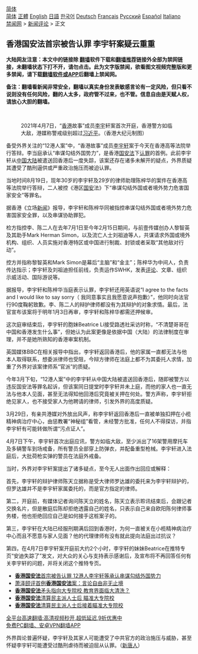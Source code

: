  <!-- 面包屑导航 --> <div class="breadcrumb"><!-- GTranslate: https://gtranslate.io/ -->  <div class="switcher notranslate">  <div class="selected">  <a href="#" onclick="return false;"> 简体</a>  </div>  <div class="option">  <a href="https://www.bannedbook.org" onclick="doGTranslate('zh-CN|zh-CN');jQuery('div.switcher div.selected a').html(jQuery(this).html());return false;" title="简体中文" class="nturl selected"> 简体</a>  <a href="https://www.bannedbook.org/zh-tw/" onclick="doGTranslate('zh-CN|zh-TW');jQuery('div.switcher div.selected a').html(jQuery(this).html());return false;" title="繁體中文" class="nturl"> 正體</a>  <a href="https://www.bannedbook.org/en/" onclick="doGTranslate('zh-CN|en');jQuery('div.switcher div.selected a').html(jQuery(this).html());return false;" title="English" class="nturl"> English</a>  <a href="https://www.bannedbook.org/ja/" onclick="doGTranslate('zh-CN|ja');jQuery('div.switcher div.selected a').html(jQuery(this).html());return false;" title="日本語" class="nturl"> 日語</a>  <a href="https://www.bannedbook.org/ko/" onclick="doGTranslate('zh-CN|ko');jQuery('div.switcher div.selected a').html(jQuery(this).html());return false;" title="한국어" class="nturl"> 한국어</a>  <a href="https://www.bannedbook.org/de/" onclick="doGTranslate('zh-CN|de');jQuery('div.switcher div.selected a').html(jQuery(this).html());return false;" title="Deutsch" class="nturl"> Deutsch</a>  <a href="https://www.bannedbook.org/fr/" onclick="doGTranslate('zh-CN|fr');jQuery('div.switcher div.selected a').html(jQuery(this).html());return false;" title="Français" class="nturl"> Français</a>  <a href="https://www.bannedbook.org/ru/" onclick="doGTranslate('zh-CN|ru');jQuery('div.switcher div.selected a').html(jQuery(this).html());return false;" title="Русский" class="nturl"> Русский</a>  <a href="https://www.bannedbook.org/es/" onclick="doGTranslate('zh-CN|es');jQuery('div.switcher div.selected a').html(jQuery(this).html());return false;" title="Español" class="nturl"> Español</a>  <a href="https://www.bannedbook.org/it/" onclick="doGTranslate('zh-CN|it');jQuery('div.switcher div.selected a').html(jQuery(this).html());return false;" title="Italiano" class="nturl"> Italiano</a>  </div>  </div>      <div class='breadcrumb-sub'><!-- Breadcrumb NavXT 6.3.0 --> <a href="https://www.bannedbook.org/" class="home">禁闻网</a> &gt; <a href="https://www.bannedbook.org/bnews/comments/" class="category">新闻评论</a> &gt; 正文</div></div><h2>香港国安法首宗被告认罪 李宇轩案疑云重重</h2> <p class="notice"><b>大陆网友注意：本文中的链接除 <a href="https://github.com/bannedbook/fanqiang" >翻墙</a>软件下载和<a href="https://github.com/killgcd/justmysocks/blob/master/README.md">翻墙推荐</a>链接外全部为禁网链接，未翻墙状态下打不开，请勿点击。此为文字版禁闻，欲看图文视频完整版和更多禁闻，请下载<a href="https://github.com/bannedbook/fanqiang">翻墙软件或APP</a>后翻墙上禁闻网。</p><p>备注：翻墙看新闻非常安全，翻墙以真实身份发表敏感言论有一定风险，但只看不说则没有任何风险，翻的人太多，政府管不过来，也不管。信息自由是天赋人权，请放心大胆的翻墙。</b></p>  <div class="entry"> <br /> <figure><a href="https://i1.wp.com/upload-images-bucket-v64rleca837do.s3.eu-west-1.amazonaws.com/wp-content/uploads/2021/08/19234547/li-yu-xuan-800x450-1.jpeg?fit=800%2C450&#038;ssl=1" data-caption="2021年4月7日，“香港故事”成员李宇轩案首次开庭，香港警方如临大敌，港媒称警戒级别超过习近平。（香港大纪元制图）"></a><figcaption class="wp-caption-text">2021年4月7日，“<a href="https://www.bannedbook.org/bnews/tag/%e9%a6%99%e6%b8%af/" class="st_tag internal_tag" rel="tag" title="标签 香港 下的日志">香港</a>故事”成员<a href="https://www.bannedbook.org/bnews/tag/%e6%9d%8e%e5%ae%87/" class="st_tag internal_tag" rel="tag" title="标签 李宇 下的日志">李宇</a>轩案首次开庭，香港警方如临大敌，港媒称警戒级别超过<a href="https://www.bannedbook.org/bnews/tag/%e4%b9%a0%e8%bf%91%e5%b9%b3/" class="st_tag internal_tag" rel="tag" title="标签 习近平 下的日志">习近平</a>。（香港大纪元制图）</figcaption></figure> <p>备受外界关注的“12港人案”中，“香港故事”成员<a href="https://www.bannedbook.org/bnews/tag/%E6%9D%8E%E5%AE%87%E8%BD%A9/" class="st_tag internal_tag" rel="tag" title="标签 李宇轩 下的日志">李宇轩</a>案于今天在香港高等法院举行答辩。李当庭承认“串谋勾结外国势力”，是香港<a href="https://www.bannedbook.org/bnews/tag/%e5%9b%bd%e5%ae%89%e6%b3%95/" class="st_tag internal_tag" rel="tag" title="标签 国安法 下的日志">国安法</a>下<a href="https://www.bannedbook.org/bnews/tag/%E8%AE%A4%E7%BD%AA/" class="st_tag internal_tag" rel="tag" title="标签 认罪 下的日志">认罪</a>的首例。此前李宇轩从<span class='wp_keywordlink_affiliate'><a href="https://www.bannedbook.org/" title="中国" target="_blank">中国</a></span><span class='wp_keywordlink_affiliate'><a href="https://www.bannedbook.org/" title="大陆" target="_blank">大陆</a></span>被遣送回香港后一度失踪，该案还存在诸多未解开的疑点，外界质疑其遭受了酷刑逼供或严重政治施压而被迫认罪。</p> <p>当地时间8月19日，现年30岁的李宇轩及29岁的律师助理陈梓华的案件在香港高等法院举行答辩，二人被控《港区<a href="https://www.bannedbook.org/bnews/tag/%E5%9B%BD%E5%AE%89/" class="st_tag internal_tag" rel="tag" title="标签 国安 下的日志">国安</a>法》下“串谋勾结外国或者境外势力危害国家安全”等罪名。</p> <p>据香港《立场<span class='wp_keywordlink_affiliate'><a href="https://www.bannedbook.org/" title="新闻">新闻</a></span>》报导，李宇轩和陈梓华同被指控串谋勾结外国或者境外势力危害国家安全罪，以及串谋协助罪犯。</p> <p>检方指控李、陈二人在去年7月1日至今年2月15日期间，与前壹传媒创办人黎智英及其助手Mark Herman Simon，以及流亡人士刘祖迪等人，共谋请求外国或境外机构、组织、人员实施对香港特区或中国进行制裁、封锁或者采取“其他敌对行动”。</p>  <p>控方并指称黎智英和Mark Simon是幕后“主脑”和“金主”；陈梓华为中间人，负责传达指示；李宇轩及刘祖迪担任前线，负责运作SWHK，发表<span class='wp_keywordlink_affiliate'><a href="https://www.bannedbook.org/bnews/comments/" title="新闻评论" target="_blank">评论</a></span>、文章、组织示威活动、国际游说等。</p> <p>据报导，李宇轩和陈梓华当庭表示认罪，李宇轩还用英语说“I agree to the facts and I would like to say sorry（ 我同意事实且我愿意说声抱歉）”，他同时向法官行90度鞠躬致歉。李、陈二人的辩护律师都没有为其辩护的对象求情。最后，法官宣布该案将于明年1月3日再审，李宇轩和陈梓华都需还押候审。</p> <p>这次庭审结束后，李宇轩的胞妹Beatrice Li接受路透社采访时称，“不清楚哥哥在中国和香港发生什么事”，但她认为此案更像是依据中国（大陆）的法律制度在审理，并不是她所熟知的香港审案机制。</p> <p>英国媒体BBC在相关报导中指出，李宇轩返回香港后，他的家属一直都无法与他本人取得联系，想委派律师也受阻，今辩方律师在法庭上都不为其委托人求情，加重了外界对该案律师系“官派”的质疑。</p>  <p>今年3月下旬，“12港人案”中的李宇轩从中国大陆被遣送回香港后，随即被警方以违反国安法等罪名起诉，但该案同日提堂时李宇轩并未上庭，而他的家人也一直无法与他本人见面，甚至无法得知他回港后究竟被关押在何处。警方声称，李宇轩拒绝见家人，也不接受家人为他聘请的律师，引发外界的高度质疑。</p> <p>3月29日，有亲共港媒对外放出风声，称李宇轩返回香港后一直被单独扣押在小榄精神病治疗中心，由惩教署“神秘组”看管，未经警方批准，任何人不得探访，并指李宇轩有可能转做所谓“污点证人”。</p> <p>4月7日下午，李宇轩首次出庭应讯，警方如临大敌，至少派出了16架警用摩托车及多辆警车到场戒备，所有警员全部穿上防弹衣，并配备重型枪械。李宇轩进入法庭后，大批荷枪实弹的警员在法庭外戒备。</p> <p>当时，外界对李宇轩案提出了诸多疑点，至今无人出面作出回应或解释：</p>  <p>首先，李宇轩的辩护律师陈天立据称是受大律师罗达雄的委托来为李宇轩辩护的，但罗达雄并不是李宇轩家属委托的，而是官方指定的律师。</p> <p>第二，开庭前，有媒体记者询问陈天立的姓名，陈天立表示聆讯结束后，会跟记者交换名片，但是散庭后陈却拒绝透露自己的姓名，只表示自己来自欧阳陈何律师事务楼，他也拒绝回应自己是如何接手这桩案子的。</p> <p>第三，李宇轩在大陆已经服刑期满后回到香港时，为何一直被关在小榄精神病治疗中心而且不愿意与家人见面？他的代理律师有没有就此提向法庭出过抗议？</p> <p>第四，在4月7日李宇轩案开庭前大约2个小时，李宇轩的妹妹Beatrice在推特专页“安迪失踪了”发文，对大众的关心与支持表示感谢后，及宣布将不再回答任何有关李宇轩的问题，并将关闭这个推特专页。</p>  <ul class='op-related-articles' title='相关阅读'> <li><a href='https://www.bannedbook.org/bnews/cnnews/hknews/20210820/1609463.html' target='_blank'><b>香港国安法</b>首宗被告认罪 12港人李宇轩等承认串谋勾结外国势力</a></li> <li><a href='https://www.bannedbook.org/bnews/baitai/20210807/1602176.html' target='_blank'>萧泽颐评首例<b>香港国安法</b>案：言论自由非无止境</a></li> <li><a href='https://www.bannedbook.org/bnews/headline/20210801/1598414.html' target='_blank'><b>香港国安法</b>矛头指向大专院校 教育界面临大清洗？</a></li> <li><a href='https://www.bannedbook.org/bnews/comments/20210801/1598410.html' target='_blank'><b>香港国安法</b>清算民主派人士后 瞄准大专院校</a></li> <li><a href='https://www.bannedbook.org/bnews/baitai/20210801/1598394.html' target='_blank'><b>香港国安法</b>清算民主派人士后接着瞄准大专院校</a></li> </ul> <p class="texttj"> <a href="https://github.com/bannedbook/fanqiang/wiki/V2ray%E6%9C%BA%E5%9C%BA" target="_blank">全平台高速翻墙:高清视频秒开,超低延迟,9折优惠中</a><br/> <a href="https://github.com/bannedbook/fanqiang/wiki/%E7%A6%81%E9%97%BB%E7%BD%91%E5%AE%89%E5%8D%93%E7%BF%BB%E5%A2%99%E6%96%B0%E9%97%BBAPP" target="_blank">免费PC翻墙、安卓VPN翻墙APP</a></p><p>外界舆论普遍怀疑，李宇轩及其家人可能遭受了中共官方的政治施压与威胁，甚至怀疑李宇轩可能遭受过酷刑虐待而被迫屈从认罪。（<span class='wp_keywordlink_affiliate'><a href="https://www.ntdtv.com/" title="新唐人">新唐人</a></span>）</p><a name='sharetosocial'></a>  <div style="margin-bottom:5px;padding-bottom:5px;clear:both"> <div id="archive-pix-1" class="banner-ads"> <!-- AuctionX Display platform tag START --> <div id="26318x728x90x621x_ADSLOT2" clicktrack="%%CLICK_URL_ESC%%"></div> <!-- AuctionX Display platform tag END --> </div> <div id="archive-pix-2" class="banner-ads"> <!-- AuctionX Display platform tag START --> <div id="26315x300x250x621x_ADSLOT2" clicktrack="%%CLICK_URL_ESC%%"></div> <!-- AuctionX Display platform tag END --> </div> </div>  <div id="archive-pix-1" class="banner-ads"> <!-- AuctionX Display platform tag START --> <div id="26318x728x90x621x_ADSLOT3" clicktrack="%%CLICK_URL_ESC%%"></div> <!-- AuctionX Display platform tag END --> </div> </div><!--END ENTRY--> 